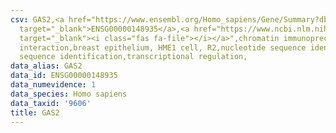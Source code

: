 ```yaml
---
csv: GAS2,<a href="https://www.ensembl.org/Homo_sapiens/Gene/Summary?db=core;g=ENSG00000148935"
  target="_blank">ENSG00000148935</a>,<a href="https://www.ncbi.nlm.nih.gov/pubmed/22863008"
  target="_blank"><i class="fas fa-file"></i></a>",chromatin immunoprecipitation assay,direct
  interaction,breast epithelium, HME1 cell, R2,nucleotide sequence identification,nucleotide
  sequence identification,transcriptional regulation,
data_alias: GAS2
data_id: ENSG00000148935
data_numevidence: 1
data_species: Homo sapiens
data_taxid: '9606'
title: GAS2
---
```

